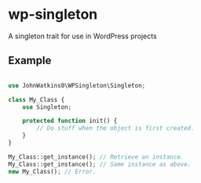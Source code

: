 # wp-singleton

A singleton trait for use in WordPress projects

## Example

```PHP

use JohnWatkins0\WPSingleton\Singleton;

class My_Class {
    use Singleton;

    protected function init() {
        // Do stuff when the object is first created.
    }
}

My_Class::get_instance(); // Retrieve an instance.
My_Class::get_instance(); // Same instance as above.
new My_Class(); // Error.

```
